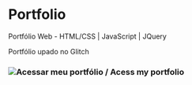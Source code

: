 # Portfolio
Portfólio Web - HTML/CSS | JavaScript | JQuery 

Portfólio upado no Glitch

### ![Acessar meu portfólio / Acess my portfolio](https://portfolio-web-dev.glitch.me/)
